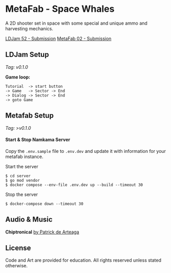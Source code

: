 # MetaFab - Space Whales

A 2D shooter set in space with some special and unique ammo and harvesting mechanics.

[LDJam 52 - Submission](https://ldjam.com/events/ludum-dare/52/the-dust-harvest)
[MetaFab 02 - Submission](https://story-arc.itch.io/the-metafab-harvest)

## LDJam Setup 

*Tag: v0.1.0*

**Game loop:**
```
Tutorial  -> start button
-> Game   -> Sector -> End
-> Dialog -> Sector -> End
-> goto Game
```

## Metafab Setup

*Tag: >v0.1.0*

#### Start & Stop Namkama Server

Copy the `.env.sample` file to `.env.dev` and update it with information for your metafab instance.

Start the server
~~~
$ cd server
$ go mod vendor
$ docker compose --env-file .env.dev up --build --timeout 30
~~~

Stop the server
~~~
$ docker-compose down --timeout 30
~~~

## Audio & Music

**Chiptronical**
[by Patrick de Arteaga](https://patrickdearteaga.com/royalty-free-music/chiptronical/)

## License

Code and Art are provided for education. 
All rights reserved unless stated otherwise.

